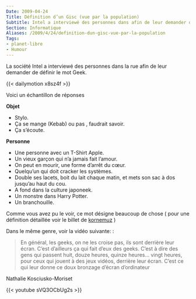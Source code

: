 ```yaml
---
Date: 2009-04-24
Title: Définition d’un Gisc (vue par la population)
Subtitle: Intel a interviewé des personnes dans afin de leur demander de définir le mot Geek
Section: Informatique
Aliases: /2009/4/24/definition-dun-gisc-vue-par-la-population
Tags:
- planet-libre
- Humour
---
```


La société Intel a interviewé des personnes dans la rue afin de leur
demander de définir le mot Geek.


{{< dailymotion x8sz4f >}}


Voici un échantillon de réponses

**Objet**

-   Stylo.
-   Ça se mange (Kebab) ou pas , faudrait savoir.
-   Ça s’écoute.

**Personne**

-   Une personne avec un T-Shirt Apple.
-   Un vieux garçon qui n’a jamais fait l’amour.
-   On peut en mourir, une forme d’arrêt du cœur.
-   Quelqu’un qui doit cracker les systèmes.
-   Double ses lacets, boit du lait chaque matin, et mets son sac à dos
    jusqu’au haut du cou.
-   A fond dans la culture japoneek.
-   Un monstre dans Harry Potter.
-   Un branchouille.

Comme vous avez pu le voir, ce mot désigne beaucoup de chose ( pour une
définition détaillée voir le billet de
[kornemuz](http://blog.kornemuz.com/?2009/04/14/991-qu-est-ce-qu-un-geek)
)

Dans le même genre, voir la vidéo suivante: :

>  En général, les geeks, on ne les croise pas, ils sont derrière leur écran.
> C’est d’ailleurs ça qui fait d’eux des geeks. C’est à dire des gens qui passent huit,
> douze heures, quinze heures… vingt heures, pour ceux qui jouent à des jeux vidéos,
> derrière leur écran. C’est ce qui leur donne ce doux bronzage d’écran d’ordinateur

Nathalie Kosciusko-Moriset

{{< youtube sVQ3OCbUg2s >}}
